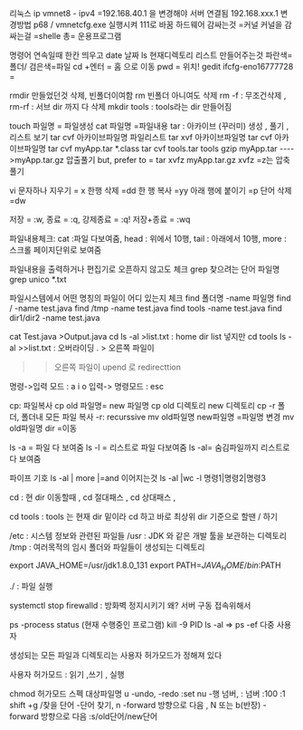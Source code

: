 리눅스 ip 
vmnet8 - ipv4 =192.168.40.1 을 변경해야 서버 연결됨
192.168.xxx.1
변경방법 p68 / vmnetcfg.exe 실행시켜 111로 바꿈
하드웨어 감싸는것 =커널
커널을 감싸는걸 =shelle
총= 운용프로그램

명령어
연속일때 한칸 띄우고
date 날짜
ls 현재디렉토리 리스트 만들어주는것 파란색=폴더/ 검은색=파일
cd +엔터 = 홈 으로 이동
pwd = 위치!
gedit ifcfg-eno16777728 =

rmdir 만들었던것 삭제, 빈폴더이여함
rm 빈폴더 아니여도 삭제  rm -f : 무조건삭제 , rm-rf : 서브 dir 까지 다 삭제 
mkdir tools : tools라는 dir 만들어짐

touch 파일명 = 파일생성
cat 파일명 =파일내용
tar : 아카이브 (꾸러미) 생성 , 풀기 ,리스트 보기
    tar cvf 아카이브파일명 파일리스트
    tar xvf 아카이브파일명
    tar cvf 아카이브파일명
    tar cvf myApp.tar *.class
    tar cvf tools.tar tools
  gzip myApp.tar ---->myApp.tar.gz 압출풀기
   but, prefer to = tar xvfz myApp.tar.gz  xvfz =z는 압축풀기

vi
문자하나 지우기  = x
한행 삭제 =dd
한 행 복사 =yy
아래 행에 붙이기 =p
단어 삭제 =dw

저장 = :w, 종료 =  :q, 강제종료 = :q!
저장+종료 = :wq

파일내용체크:
cat :파일 다보여줌, head : 위에서 10행, tail : 아래에서 10행, more : 스크롤 페이지단위로 보여줌 

파일내용을 출력하거나 편집기로 오픈하지 않고도 체크
grep 찾으려는 단어 파일명
grep unico *.txt

파일시스템에서 어떤 명칭의 파일이 어디 있는지 체크
 find 폴더명 -name 파일명
 find / -name test.java
 find /tmp -name test.java
 find tools -name test.java
 find dir1/dir2 -name test.java

cat Test.java >Output.java
cd
ls -al >list.txt : home dir list 넣지만
cd tools
ls -al >>list.txt : 오버라이딩 . > 오른쪽 파일이 
>> 오른쪽 파일이 upend 로 redirecttion 


명령->입력 모드 : a i o
입력-> 명령모드 : esc

cp: 파일복사
cp old 파일명= new 파일명
cp old 디렉토리 new 디렉토리
cp -r 폴더, 폴더내 모든 파일 복사 -r: recurssive
mv old파일명 new파일명 =파일명 변경
mv old파일명 dir =이동

ls -a = 파일 다 보여줌
ls -l = 리스트로 파일 다보여줌 
ls -al= 숨김파일까지 리스트로 다 보여줌

파이프 기호
ls -al | more |=and 이어지는것
ls -al |wc -l
명령1|명령2|명령3

cd : 현 dir 이동할때 , cd 절대패스 , cd 상대패스 ,


cd tools : tools 는 현재 dir 밑이라 cd 하고 바로
최상위 dir 기준으로 할땐 / 하기

/etc : 시스템 정보와 관련된 파일들
/usr : JDK 와 같은 개발 툴을 보관하는 디렉토리
/tmp :  여러목적의 임시 폴더와 파일들이 생성되는 디렉토리

export JAVA_HOME=/usr/jdk1.8.0_131
export PATH=$JAVA_HOME/bin:$PATH

./ : 파일 실행

systemctl stop firewalld : 방화벽 정지시키기 왜? 서버 구동 접속위해서

ps -process status
(현재 수행중인 프로그램)
kill -9 PID
ls -al => ps -ef 다중 사용자

생성되는 모든 파일과 디렉토리는 사용자 허가모드가 정해져 있다

사용자 허가모드 : 읽기 ,쓰기 , 실행

chmod 허가모드 스펙 대상파일명
u -undo, -redo
:set nu -행 넘버, : 넘버 :100 :1 shift +g
/찾을 단어 -단어 찾기, n -forward 방향으로 다음 , N 또는 b(반장) -forward 방향으로 다음
:s/old단어/new단어